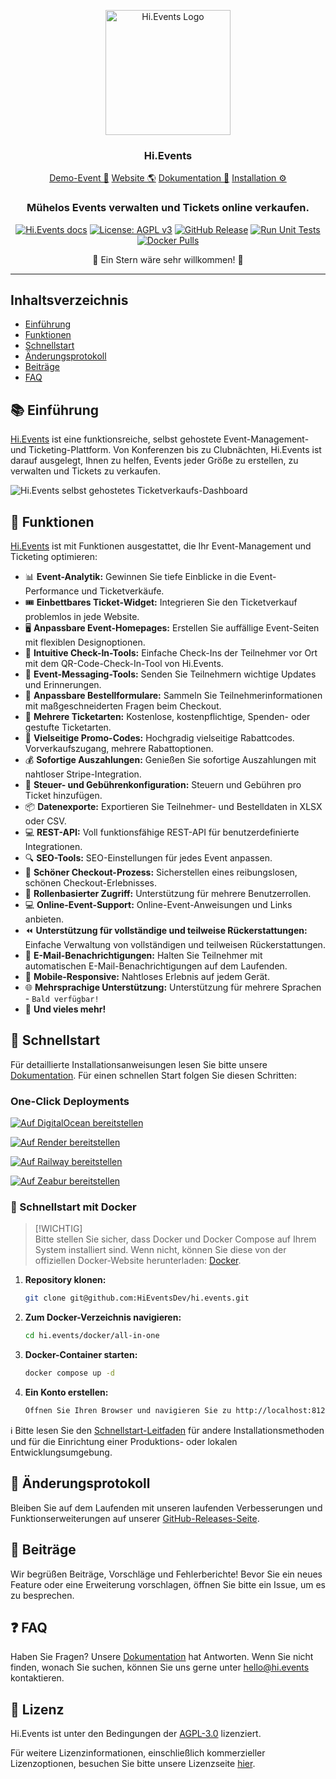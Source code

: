 <p align="center">
  <img src="https://hievents-public.s3.us-west-1.amazonaws.com/website/hi-events-rainbow.png?v=1" alt="Hi.Events Logo" width="200px">
</p>
<h3 align="center">Hi.Events</h3>
<p align="center">
<a href="https://demo.hi.events/event/1/dog-conf-2030">Demo-Event 🌟</a> <a href="https://hi.events?utm_source=gh-readme">Website 🌎</a>  <a href="https://hi.events/docs">Dokumentation 📄</a>  <a href="https://hi.events/docs/getting-started?utm_source=gh-readme">Installation ⚙️</a>
</p>

<h3 align="center">
 Mühelos Events verwalten und Tickets online verkaufen.
</h3>

<div align="center">

[![Hi.Events docs](https://img.shields.io/badge/docs-hi.events-blue)](https://hi.events/docs)
[![License: AGPL v3](https://img.shields.io/badge/License-AGPL_v3-blue.svg)](https://github.com/HiEventsDev/hi.events/LICENCE)
[![GitHub Release](https://img.shields.io/github/v/release/HiEventsDev/hi.events?include_prereleases)](https://github.com/HiEventsDev/hi.events/releases)
[![Run Unit Tests](https://github.com/HiEventsDev/hi.events/actions/workflows/unit-tests.yml/badge.svg?event=push)](https://github.com/HiEventsDev/hi.events/actions/workflows/unit-tests.yml)
[![Docker Pulls](https://img.shields.io/docker/pulls/daveearley/hi.events-all-in-one)](https://hub.docker.com/r/daveearley/hi.events-all-in-one)

</div>

<div align="center">
 🌟 Ein Stern wäre sehr willkommen! 🌟
</div>

<hr/>

## Inhaltsverzeichnis

- [Einführung](#-einführung)
- [Funktionen](#-funktionen)
- [Schnellstart](#-schnellstart)
- [Änderungsprotokoll](#-änderungsprotokoll)
- [Beiträge](#-beiträge)
- [FAQ](#-faq)

## 📚 Einführung

<a href="https://hi.events">Hi.Events</a> ist eine funktionsreiche, selbst gehostete Event-Management- und Ticketing-Plattform. Von Konferenzen bis zu Clubnächten,
Hi.Events ist darauf ausgelegt, Ihnen zu helfen, Events jeder Größe zu erstellen, zu verwalten und Tickets zu verkaufen.

<img alt="Hi.Events selbst gehostetes Ticketverkaufs-Dashboard" src="https://hievents-public.s3.us-west-1.amazonaws.com/website/dashboard-screenshot.png"/>

## 🌟 Funktionen

<a href="https://hi.events">Hi.Events</a> ist mit Funktionen ausgestattet, die Ihr Event-Management und Ticketing optimieren:

- 📊 **Event-Analytik:** Gewinnen Sie tiefe Einblicke in die Event-Performance und Ticketverkäufe.
- 🎟 **Einbettbares Ticket-Widget:** Integrieren Sie den Ticketverkauf problemlos in jede Website.
- 🖥 **Anpassbare Event-Homepages:** Erstellen Sie auffällige Event-Seiten mit flexiblen Designoptionen.
- 🔑 **Intuitive Check-In-Tools:** Einfache Check-Ins der Teilnehmer vor Ort mit dem QR-Code-Check-In-Tool von Hi.Events.
- 💬 **Event-Messaging-Tools:** Senden Sie Teilnehmern wichtige Updates und Erinnerungen.
- 📝 **Anpassbare Bestellformulare:** Sammeln Sie Teilnehmerinformationen mit maßgeschneiderten Fragen beim Checkout.
- 🎫 **Mehrere Ticketarten:** Kostenlose, kostenpflichtige, Spenden- oder gestufte Ticketarten.
- 💸 **Vielseitige Promo-Codes:** Hochgradig vielseitige Rabattcodes. Vorverkaufszugang, mehrere Rabattoptionen.
- 💰 **Sofortige Auszahlungen:** Genießen Sie sofortige Auszahlungen mit nahtloser Stripe-Integration.
- 🧾 **Steuer- und Gebührenkonfiguration:** Steuern und Gebühren pro Ticket hinzufügen.
- 📦 **Datenexporte:** Exportieren Sie Teilnehmer- und Bestelldaten in XLSX oder CSV.
- 💻 **REST-API:** Voll funktionsfähige REST-API für benutzerdefinierte Integrationen.
- 🔍 **SEO-Tools:** SEO-Einstellungen für jedes Event anpassen.
- 🛒 **Schöner Checkout-Prozess:** Sicherstellen eines reibungslosen, schönen Checkout-Erlebnisses.
- 🔐 **Rollenbasierter Zugriff:** Unterstützung für mehrere Benutzerrollen.
- 💻 **Online-Event-Support:** Online-Event-Anweisungen und Links anbieten.
- ⏪ **Unterstützung für vollständige und teilweise Rückerstattungen:** Einfache Verwaltung von vollständigen und teilweisen Rückerstattungen.
- 📧 **E-Mail-Benachrichtigungen:** Halten Sie Teilnehmer mit automatischen E-Mail-Benachrichtigungen auf dem Laufenden.
- 📱 **Mobile-Responsive:** Nahtloses Erlebnis auf jedem Gerät.
- 🌐 **Mehrsprachige Unterstützung:** Unterstützung für mehrere Sprachen - `Bald verfügbar!`
- 🎉 **Und vieles mehr!**

## 🚀 Schnellstart

Für detaillierte Installationsanweisungen lesen Sie bitte unsere [Dokumentation](https://hi.events/docs/getting-started). Für
einen schnellen Start folgen Sie diesen Schritten:

### One-Click Deployments

[![Auf DigitalOcean bereitstellen](https://www.deploytodo.com/do-btn-blue.svg)](https://github.com/HiEventsDev/hi.events-digitalocean)

[![Auf Render bereitstellen](https://render.com/images/deploy-to-render-button.svg)](https://github.com/HiEventsDev/hi.events-render.com)

[![Auf Railway bereitstellen](https://railway.app/button.svg)](https://railway.app/template/8CGKmu?referralCode=KvSr11)

[![Auf Zeabur bereitstellen](https://zeabur.com/button.svg)](https://zeabur.com/templates/8DIRY6)

### 🐳 Schnellstart mit Docker

> [!WICHTIG]  
> Bitte stellen Sie sicher, dass Docker und Docker Compose auf Ihrem System installiert sind. Wenn nicht, können Sie diese von der
> offiziellen Docker-Website herunterladen: [Docker](https://www.docker.com/get-started).

1. **Repository klonen:**
   ```bash
   git clone git@github.com:HiEventsDev/hi.events.git
   ```

2. **Zum Docker-Verzeichnis navigieren:**
   ```bash
   cd hi.events/docker/all-in-one
   ```

3. **Docker-Container starten:**
   ```bash
   docker compose up -d
   ```
4. **Ein Konto erstellen:**
   ```bash
   Öffnen Sie Ihren Browser und navigieren Sie zu http://localhost:8123/auth/register.
   ```

ℹ️ Bitte lesen Sie den [Schnellstart-Leitfaden](https://hi.events/docs/getting-started) für andere Installationsmethoden und
für die Einrichtung einer Produktions- oder lokalen Entwicklungsumgebung.

## 📝 Änderungsprotokoll

Bleiben Sie auf dem Laufenden mit unseren laufenden Verbesserungen und Funktionserweiterungen auf unserer [GitHub-Releases-Seite](https://github.com/HiEventsDev/hi.events/releases).

## 🤝 Beiträge

Wir begrüßen Beiträge, Vorschläge und Fehlerberichte! Bevor Sie ein neues Feature oder eine Erweiterung vorschlagen,
öffnen Sie bitte ein Issue, um es zu besprechen.

## ❓ FAQ

Haben Sie Fragen? Unsere [Dokumentation](https://hi.events/docs) hat Antworten. Wenn Sie nicht finden, wonach Sie suchen, können Sie uns gerne unter [hello@hi.events](mailto:hello@hi.events) kontaktieren.

## 📜 Lizenz

Hi.Events ist unter den Bedingungen der [AGPL-3.0](https://github.com/HiEventsDev/hi.events/blob/main/LICENCE) lizenziert.

Für weitere Lizenzinformationen, einschließlich kommerzieller Lizenzoptionen, besuchen Sie bitte unsere Lizenzseite [hier](https://hi.events/licensing).